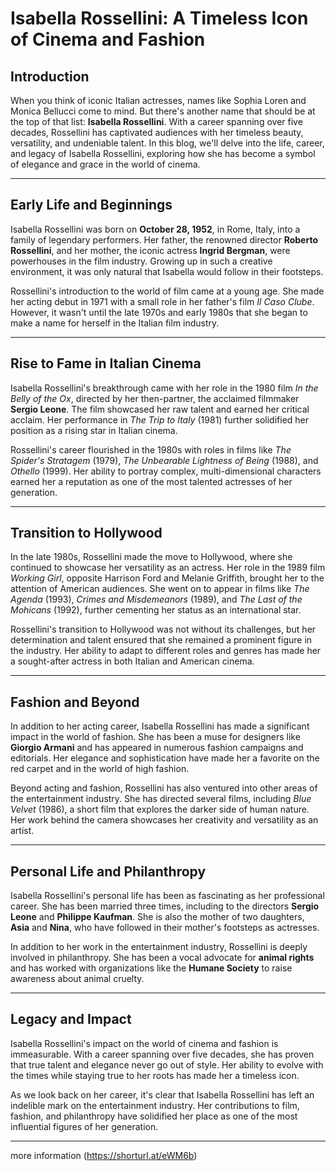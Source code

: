# Isabella Rossellini: A Timeless Icon of Cinema and Fashion

## Introduction

When you think of iconic Italian actresses, names like Sophia Loren and Monica Bellucci come to mind. But there's another name that should be at the top of that list: **Isabella Rossellini**. With a career spanning over five decades, Rossellini has captivated audiences with her timeless beauty, versatility, and undeniable talent. In this blog, we'll delve into the life, career, and legacy of Isabella Rossellini, exploring how she has become a symbol of elegance and grace in the world of cinema.

---

## Early Life and Beginnings

Isabella Rossellini was born on **October 28, 1952**, in Rome, Italy, into a family of legendary performers. Her father, the renowned director **Roberto Rossellini**, and her mother, the iconic actress **Ingrid Bergman**, were powerhouses in the film industry. Growing up in such a creative environment, it was only natural that Isabella would follow in their footsteps.

Rossellini's introduction to the world of film came at a young age. She made her acting debut in 1971 with a small role in her father's film *Il Caso Clube*. However, it wasn't until the late 1970s and early 1980s that she began to make a name for herself in the Italian film industry.

---

## Rise to Fame in Italian Cinema

Isabella Rossellini's breakthrough came with her role in the 1980 film *In the Belly of the Ox*, directed by her then-partner, the acclaimed filmmaker **Sergio Leone**. The film showcased her raw talent and earned her critical acclaim. Her performance in *The Trip to Italy* (1981) further solidified her position as a rising star in Italian cinema.

Rossellini's career flourished in the 1980s with roles in films like *The Spider's Stratagem* (1979), *The Unbearable Lightness of Being* (1988), and *Othello* (1999). Her ability to portray complex, multi-dimensional characters earned her a reputation as one of the most talented actresses of her generation.

---

## Transition to Hollywood

In the late 1980s, Rossellini made the move to Hollywood, where she continued to showcase her versatility as an actress. Her role in the 1989 film *Working Girl*, opposite Harrison Ford and Melanie Griffith, brought her to the attention of American audiences. She went on to appear in films like *The Agenda* (1993), *Crimes and Misdemeanors* (1989), and *The Last of the Mohicans* (1992), further cementing her status as an international star.

Rossellini's transition to Hollywood was not without its challenges, but her determination and talent ensured that she remained a prominent figure in the industry. Her ability to adapt to different roles and genres has made her a sought-after actress in both Italian and American cinema.

---

## Fashion and Beyond

In addition to her acting career, Isabella Rossellini has made a significant impact in the world of fashion. She has been a muse for designers like **Giorgio Armani** and has appeared in numerous fashion campaigns and editorials. Her elegance and sophistication have made her a favorite on the red carpet and in the world of high fashion.

Beyond acting and fashion, Rossellini has also ventured into other areas of the entertainment industry. She has directed several films, including *Blue Velvet* (1986), a short film that explores the darker side of human nature. Her work behind the camera showcases her creativity and versatility as an artist.

---

## Personal Life and Philanthropy

Isabella Rossellini's personal life has been as fascinating as her professional career. She has been married three times, including to the directors **Sergio Leone** and **Philippe Kaufman**. She is also the mother of two daughters, **Asia** and **Nina**, who have followed in their mother's footsteps as actresses.

In addition to her work in the entertainment industry, Rossellini is deeply involved in philanthropy. She has been a vocal advocate for **animal rights** and has worked with organizations like the **Humane Society** to raise awareness about animal cruelty.

---

## Legacy and Impact

Isabella Rossellini's impact on the world of cinema and fashion is immeasurable. With a career spanning over five decades, she has proven that true talent and elegance never go out of style. Her ability to evolve with the times while staying true to her roots has made her a timeless icon.

As we look back on her career, it's clear that Isabella Rossellini has left an indelible mark on the entertainment industry. Her contributions to film, fashion, and philanthropy have solidified her place as one of the most influential figures of her generation.

---

more information (https://shorturl.at/eWM6b)
